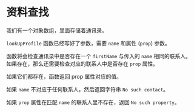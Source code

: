 # 资料查找

我们有一个对象数组，里面存储着通讯录。

`lookUpProfile` 函数已经写好了参数，需要 `name` 和属性 (`prop`) 参数。

函数将会检查通讯录中是否存在一个 `firstName` 与传入的 `name` 相同的联系人。 如果存在，那么还需要检查对应的联系人中是否存在 `prop` 属性。

如果它们都存在，函数返回 prop 属性对应的值。

如果 `name` 不对应于任何联系人，然后返回字符串 `No such contact`。

如果 `prop` 属性在匹配 `name` 的联系人里不存在，返回 `No such property`。
